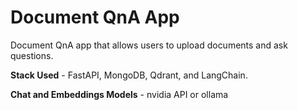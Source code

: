# Document QnA App

Document QnA app that allows users to upload documents and ask questions.

**Stack Used** - FastAPI, MongoDB, Qdrant, and LangChain.

**Chat and Embeddings Models** - nvidia API or ollama
